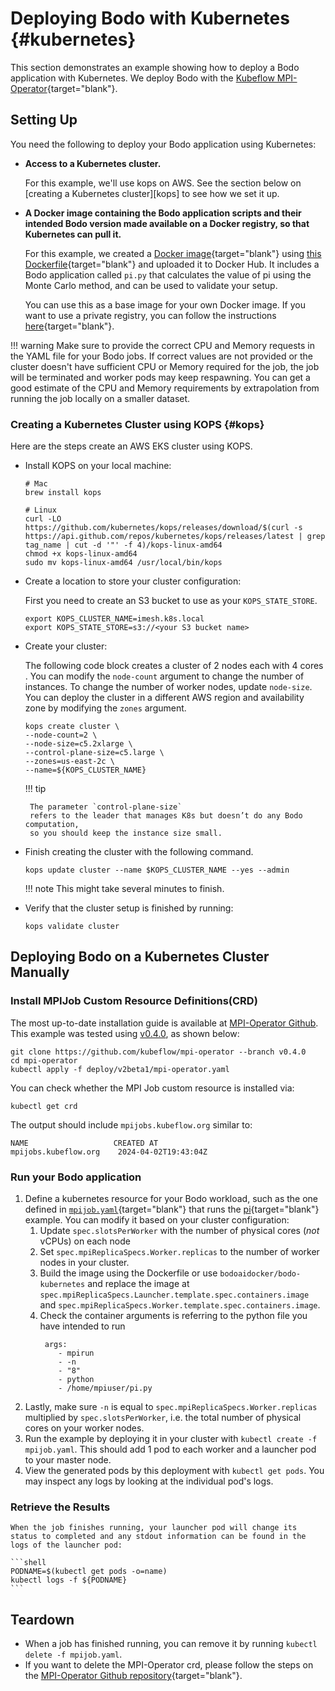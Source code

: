 # Deploying Bodo with Kubernetes {#kubernetes}

 This section demonstrates an example showing how to deploy a Bodo application with Kubernetes.
 We deploy Bodo with the [Kubeflow MPI-Operator](https://github.com/kubeflow/mpi-operator){target="blank"}. 


## Setting Up

You need the following to deploy your Bodo application using Kubernetes:

- **Access to a Kubernetes cluster.**

    For this example, we'll use kops on AWS. See the section below on [creating a Kubernetes cluster][kops] to see how we set it up.

- **A Docker image containing the Bodo application scripts and their intended Bodo version made available on a Docker registry, so that Kubernetes can pull it.**

    For this example, we created a [Docker image](https://hub.docker.com/r/bodoaidocker/bodo-kubernetes/tags){target="blank"} using [this Dockerfile](https://github.com/bodo-ai/Bodo-examples/blob/08c2b8991b5626473a0a7541411ac9d268191892/08-Kubernetes/Dockerfile){target="blank"} and uploaded it to Docker Hub. It includes a Bodo application called `pi.py` that calculates the value of pi using the Monte Carlo method, and can be used to validate your setup.

    You can use this as a base image for your own Docker image. If you want to use a private registry, you can follow the instructions [here](https://kubernetes.io/docs/tasks/configure-pod-container/pull-image-private-registry/){target="blank"}.


!!! warning
    Make sure to provide the correct CPU and Memory requests in the YAML file for your Bodo jobs. If correct
    values are not provided or the cluster doesn't have sufficient CPU or Memory required for the job, the job will be
    terminated and worker pods may keep respawning. You can get a good estimate of the CPU and Memory requirements
    by extrapolation from running the job locally on a smaller dataset.


### Creating a Kubernetes Cluster using KOPS {#kops}

Here are the steps create an AWS EKS cluster using KOPS.

-   Install KOPS on your local machine:

    ```shell
    # Mac
    brew install kops

    # Linux
    curl -LO https://github.com/kubernetes/kops/releases/download/$(curl -s https://api.github.com/repos/kubernetes/kops/releases/latest | grep tag_name | cut -d '"' -f 4)/kops-linux-amd64
    chmod +x kops-linux-amd64
    sudo mv kops-linux-amd64 /usr/local/bin/kops
    ```

-   Create a location to store your cluster configuration:

    First you need to create an S3 bucket to use as your `KOPS_STATE_STORE`.

    ```shell
    export KOPS_CLUSTER_NAME=imesh.k8s.local
    export KOPS_STATE_STORE=s3://<your S3 bucket name>
    ```

-  Create your cluster:

    The following code block creates a cluster of 2 nodes each with 4 cores .
    You can modify the `node-count` argument to change the number of instances.
    To change the number of worker nodes, update `node-size`. You can deploy the cluster
    in a different AWS region and availability zone by modifying the `zones` argument.

    ```
    kops create cluster \
    --node-count=2 \
    --node-size=c5.2xlarge \
    --control-plane-size=c5.large \
    --zones=us-east-2c \
    --name=${KOPS_CLUSTER_NAME}
    ```

    !!! tip

        The parameter `control-plane-size`
        refers to the leader that manages K8s but doesn’t do any Bodo computation,
        so you should keep the instance size small.

-   Finish creating the cluster with the following command.

    ```
    kops update cluster --name $KOPS_CLUSTER_NAME --yes --admin
    ```
    !!! note
        This might take several minutes to finish.

-   Verify that the cluster setup is finished by running:

    ```
    kops validate cluster
    ```


[//]: # (## Deploying Bodo on a Kubernetes Cluster Using Helm)

[//]: # ()
[//]: # (You can deploy Bodo applications on a Kubernetes cluster using Helm by following the steps outlined below.)

[//]: # ()
[//]: # (1.   **Clone the Bodo examples git repository.**)

[//]: # ()
[//]: # (    ```shell)

[//]: # (    git clone https://github.com/bodo-ai/Bodo-examples.git)

[//]: # (    ```)

[//]: # ()
[//]: # (1.   **Set up Helm and run your application.**)

[//]: # ()
[//]: # (    First, check if Helm is already installed in your system using)

[//]: # (    ```shell)

[//]: # (    helm version)

[//]: # (    ```)

[//]: # (    If it is not installed, then you can use [this guide]&#40;https://helm.sh/docs/intro/install/&#41;{target="blank"} to set up Helm in your system.)

[//]: # (    To run the example Bodo application, navigate to the repository and run the following command)

[//]: # (    ```shell)

[//]: # (    helm install <release-name> <helm-directory-path>)

[//]: # (    ```)

[//]: # (    For instance, you can run the following for the `chicago_crimes` example.)

[//]: # (    ```shell)

[//]: # (    helm install bodo-job-chicago-crime Kubernetes/helm)

[//]: # (    ```)

[//]: # (    This command will install the MPI-Job CRD and deploy a MPIJob which runs the Chicago Crimes Example.)

[//]: # ()
[//]: # ()
[//]: # (    To run the chart with your job specification, navigate to the Kubernetes/helm folder, edit the `values.yaml` file, and run the above command.)

[//]: # ()
[//]: # (1.   **Retrieve the results.**)

[//]: # ()
[//]: # (    When the job finishes running, your launcher pod will change its status to `completed`, aand any information published to stdout)

[//]: # (    can be found in the logs of the launcher pod:)

[//]: # ()
[//]: # (    ```shell)

[//]: # (    PODNAME=$&#40;kubectl get pods -o=name&#41;)

[//]: # (    kubectl logs -f ${PODNAME})

[//]: # (    ```)

[//]: # ()
[//]: # (### Teardown)

[//]: # ()
[//]: # (-   If you want to remove the job, run)

[//]: # (    ```shell)

[//]: # (    helm uninstall <release-name>)

[//]: # (    ```)

[//]: # (-   If you want to delete the MPI-Operator CRD, run the command)

[//]: # (    ```shell)

[//]: # (    kubectl delete -f Kubernetes/helm/crds/mpi-operator.yaml)

[//]: # (    ```)


## Deploying Bodo on a Kubernetes Cluster Manually

### Install MPIJob Custom Resource Definitions(CRD)

The most up-to-date installation guide is available at [MPI-Operator Github](https://github.com/kubeflow/mpi-operator). This example was tested using [v0.4.0](https://github.com/kubeflow/mpi-operator/tree/v0.4.0), as shown below:

```shell
git clone https://github.com/kubeflow/mpi-operator --branch v0.4.0
cd mpi-operator
kubectl apply -f deploy/v2beta1/mpi-operator.yaml
```

You can check whether the MPI Job custom resource is installed via:

```shell
kubectl get crd
```

The output should include `mpijobs.kubeflow.org` similar to:

```console
NAME                   CREATED AT
mpijobs.kubeflow.org    2024-04-02T19:43:04Z
```

### Run your Bodo application

1. Define a kubernetes resource for your Bodo workload, such as the one defined in [`mpijob.yaml`](https://github.com/bodo-ai/Bodo-examples/blob/08c2b8991b5626473a0a7541411ac9d268191892/08-Kubernetes/mpijob.yaml){target="blank"}
that runs the [pi](https://github.com/bodo-ai/Bodo-examples/blob/08c2b8991b5626473a0a7541411ac9d268191892/08-Kubernetes/pi.py){target="blank"} example. You can modify it based on your cluster configuration:
   1. Update `spec.slotsPerWorker` with the number of physical cores (_not_ vCPUs) on each node
   2. Set `spec.mpiReplicaSpecs.Worker.replicas` to the number of worker nodes in your cluster.
   3. Build the image using the Dockerfile or use `bodoaidocker/bodo-kubernetes` and replace the image at
   `spec.mpiReplicaSpecs.Launcher.template.spec.containers.image` and `spec.mpiReplicaSpecs.Worker.template.spec.containers.image`.
   4. Check the container arguments is referring to the python file you have intended to run
        ```shell
         args:
            - mpirun
            - -n
            - "8"
            - python
            - /home/mpiuser/pi.py
        ```
3. Lastly, make sure `-n` is equal to `spec.mpiReplicaSpecs.Worker.replicas` multiplied by `spec.slotsPerWorker`, i.e. the total number of physical cores on your worker nodes.
4. Run the example by deploying it in your cluster with `kubectl create -f mpijob.yaml`. This should add 1 pod to each worker and a launcher pod to your master node.
5. View the generated pods by this deployment with `kubectl get pods`. You may inspect any logs by looking at the individual pod's logs.

### Retrieve the Results

    When the job finishes running, your launcher pod will change its status to completed and any stdout information can be found in the logs of the launcher pod:

    ```shell
    PODNAME=$(kubectl get pods -o=name)
    kubectl logs -f ${PODNAME}
    ```

## Teardown

- When a job has finished running, you can remove it by running `kubectl delete -f mpijob.yaml`.
- If you want to delete the MPI-Operator crd, please follow the steps on the [MPI-Operator Github repository](https://github.com/kubeflow/mpi-operator){target="blank"}.


